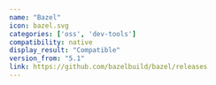 ```yaml
---
name: "Bazel"
icon: bazel.svg
categories: ['oss', 'dev-tools']
compatibility: native
display_result: "Compatible"
version_from: "5.1"
link: https://github.com/bazelbuild/bazel/releases
---
```


